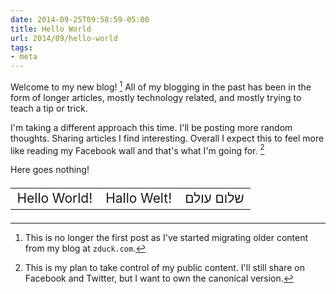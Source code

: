 ```yaml
---
date: 2014-09-25T09:58:59-05:00
title: Hello World
url: 2014/09/hello-world
tags:
- meta
---
```


Welcome to my new blog! [^1] All of my blogging in the past has been in the form of longer articles, mostly technology related, and mostly trying to teach a tip or trick.

I'm taking a different approach this time. I'll be posting more random thoughts.
Sharing articles I find interesting. Overall I expect this to feel more like reading my Facebook wall and that's what I'm going for. [^2]

Here goes nothing!

<table border="0" width="100%" style="font-size: 1.5em" class="noborder">
<tr>
<td>Hello World!</td>
<td style="text-align: center;">Hallo Welt!</td>
<td style="text-align: right; direction: rtl;">שלום עולם</td>
</tr>
</table>

[^1]: This is no longer the first post as I've started migrating older content from my blog at `zduck.com`.
[^2]: This is my plan to take control of my public content. I'll still share on Facebook and Twitter, but I want to own the canonical version.